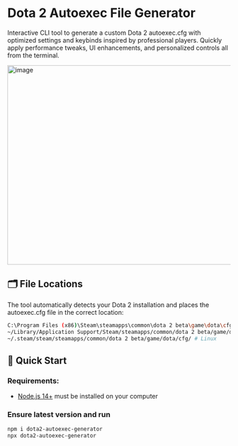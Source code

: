 ﻿# Dota 2 Autoexec File Generator
Interactive CLI tool to generate a custom Dota 2 autoexec.cfg with optimized settings and keybinds inspired by professional players. Quickly apply performance tweaks, UI enhancements, and personalized controls all from the terminal.

<img width="600" height="450" alt="image" src="https://github.com/user-attachments/assets/c8341cd7-7ca6-4117-a51a-88c8549ee0c8" />

## 🗂️ File Locations  
The tool automatically detects your Dota 2 installation and places the autoexec.cfg file in the correct location:
```bash
C:\Program Files (x86)\Steam\steamapps\common\dota 2 beta\game\dota\cfg\ # Windows
~/Library/Application Support/Steam/steamapps/common/dota 2 beta/game/dota/cfg/ # MacOS
~/.steam/steam/steamapps/common/dota 2 beta/game/dota/cfg/ # Linux
```
  
## 🚀 Quick Start

### Requirements:
- [Node.js 14+](https://nodejs.org/en/download) must be installed on your computer 

### Ensure latest version and run
```bash
npm i dota2-autoexec-generator
npx dota2-autoexec-generator
```




